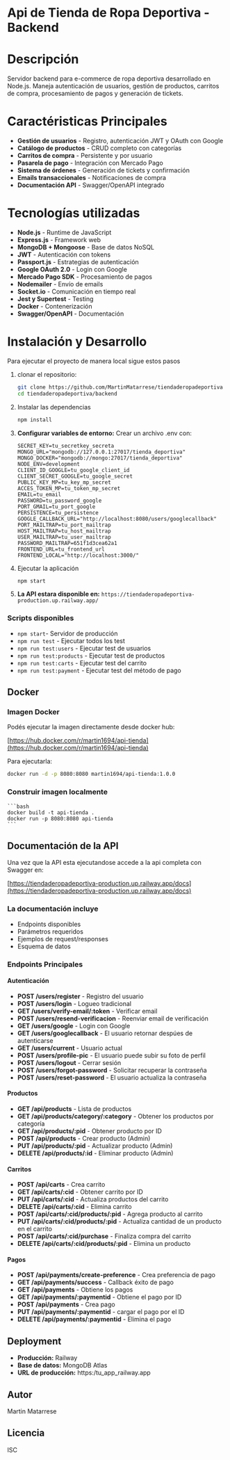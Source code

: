 # Api de Tienda de Ropa Deportiva - Backend

# Descripción
Servidor backend para e-commerce de ropa deportiva desarrollado en Node.js. Maneja autenticación de usuarios, gestión de productos, carritos de compra, procesamiento de pagos y generación de tickets.

# Caractéristicas Principales
- **Gestión de usuarios** - Registro, autenticación JWT y OAuth con Google
- **Catálogo de productos** - CRUD completo con categorías
- **Carritos de compra** - Persistente y por usuario
- **Pasarela de pago** - Integración con Mercado Pago
- **Sistema de órdenes** - Generación de tickets y confirmación
- **Emails transaccionales** - Notificaciones de compra
- **Documentación API** - Swagger/OpenAPI integrado

# Tecnologías utilizadas
- **Node.js** - Runtime de JavaScript
- **Express.js** - Framework web
- **MongoDB + Mongoose** - Base de datos NoSQL
- **JWT** - Autenticación con tokens
- **Passport.js** - Estrategias de autenticación
- **Google OAuth 2.0** - Login con Google
- **Mercado Pago SDK** - Procesamiento de pagos
- **Nodemailer** - Envío de emails
- **Socket.io** - Comunicación en tiempo real
- **Jest y Supertest** - Testing
- **Docker** - Contenerización
- **Swagger/OpenAPI** - Documentación

# Instalación y Desarrollo
Para ejecutar el proyecto de manera local sigue estos pasos

1. clonar el repositorio:

    ```bash
    git clone https://github.com/MartinMatarrese/tiendaderopadeportiva
    cd tiendaderopadeportiva/backend
    ```

2. Instalar las dependencias

    ```bash
    npm install
    ```

3. **Configurar variables de entorno:**
    Crear un archivo .env con:
    ```env
    SECRET_KEY=tu_secretkey_secreta
    MONGO_URL="mongodb://127.0.0.1:27017/tienda_deportiva"
    MONGO_DOCKER="mongodb://mongo:27017/tienda_deportiva"
    NODE_ENV=development
    CLIENT_ID_GOOGLE=tu_google_client_id
    CLIENT_SECRET_GOOGLE=tu_google_secret
    PUBLIC_KEY_MP=tu_key_mp_secret
    ACCES_TOKEN_MP=tu_token_mp_secret
    EMAIL=tu_email
    PASSWORD=tu_password_google
    PORT_GMAIL=tu_port_google
    PERSISTENCE=tu_persistence
    GOOGLE_CALLBACK_URL="http://localhost:8080/users/googlecallback"
    PORT_MAILTRAP=tu_port_mailtrap
    HOST_MAILTRAP=tu_host_mailtrap
    USER_MAILTRAP=tu_user_mailtrap
    PASSWORD_MAILTRAP=651f1d3cea62a1
    FRONTEND_URL=tu_frontend_url
    FRONTEND_LOCAL="http://localhost:3000/"
    ```


4. Ejecutar la aplicación

    ```bash
    npm start
    ```

5. **La API estara disponible en:** `https://tiendaderopadeportiva-production.up.railway.app/`

### Scripts disponibles
- `npm start`- Servidor de producción
- `npm run test` - Ejecutar todos los test
- `npm run test:users` - Ejecutar test de usuarios
- `npm run test:products` - Ejecutar test de productos
- `npm run test:carts` - Ejecutar test del carrito
- `npm run test:payment` - Ejecutar test del método de pago

## Docker

### Imagen Docker
Podés ejecutar la imagen directamente desde docker hub:

[https://hub.docker.com/r/martin1694/api-tienda](https://hub.docker.com/r/martin1694/api-tienda)

Para ejecutarla:

```bash
docker run -d -p 8080:8080 martin1694/api-tienda:1.0.0
```
### Construir imagen localmente

    ```bash
    docker build -t api-tienda .
    docker run -p 8080:8080 api-tienda
    ```

## Documentación de la API
Una vez que la API esta ejecutandose accede a la api completa con Swagger en:

[https://tiendaderopadeportiva-production.up.railway.app/docs](https://tiendaderopadeportiva-production.up.railway.app/docs)

### La documentación incluye
- Endpoints disponibles
- Parámetros requeridos
- Ejemplos de request/responses
- Esquema de datos

### Endpoints Principales

#### Autenticación
- **POST /users/register** - Registro del usuario
- **POST /users/login** - Logueo tradicional
- **GET /users/verify-email/:token** - Verificar email
- **POST /users/resend-verificacion** - Reenviar email de verificación
- **GET /users/google** - Login con Google
- **GET /users/googlecallback** - El usuario retornar despúes de autenticarse
- **GET /users/current** - Usuario actual
- **POST /users/profile-pic** - El usuario puede subir su foto de perfil
- **POST /users/logout** - Cerrar sesión
- **POST /users/forgot-password** - Solicitar recuperar la contraseña
- **POST /users/reset-password** - El usuario actualiza la contraseña


#### Productos
- **GET /api/products** - Lista de productos
- **GET /api/products/category/:category** - Obtener los productos por categoría
- **GET /api/products/:pid** - Obtener producto por ID
- **POST /api/products** - Crear producto (Admin)
- **PUT /api/products/:pid** - Actualizar producto (Admin)
- **DELETE /api/products/:id** - Eliminar producto (Admin)

#### Carritos
- **POST /api/carts** - Crea carrito
- **GET /api/carts/:cid** - Obtener carrito por ID
- **PUT /api/carts/:cid** - Actualiza productos del carrito
- **DELETE /api/carts/:cid** - Elimina carrito
- **POST /api/carts/:cid/products/:pid** - Agrega producto al carrito
- **PUT /api/carts/:cid/products/:pid** - Actualiza cantidad de un producto en el carrito
- **POST /api/carts/:cid/purchase** - Finaliza compra del carrito
- **DELETE /api/carts/:cid/products/:pid** - Elimina un producto

#### Pagos
- **POST /api/payments/create-preference** - Crea preferencia de pago
- **GET /api/payments/success** - Callback éxito de pago
- **GET /api/payments** - Obtiene los pagos
- **GET /api/payments/:paymentid** - Obtiene el pago por ID
- **POST /api/payments** - Crea pago
- **PUT /api/payments/:paymentid** - cargar el pago por el ID
- **DELETE /api/payments/:paymentid** - Elimina el pago

## Deployment
- **Producción:** Railway
- **Base de datos:** MongoDB Atlas
- **URL de producción:** https:/tu_app_railway.app

## Autor
Martin Matarrese

## Licencia
ISC